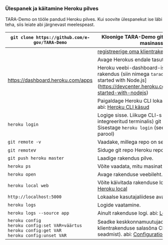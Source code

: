 ### Ülespanek ja käitamine Heroku pilves

TARA-Demo on tööle pandud Heroku pilves. Kui soovite ülespanekut ise läbi teha, siis leiate abi järgnevast meelespeast. 
 
`git clone https://github.com/e-gov/TARA-Demo` | Kloonige TARA-Demo git repo lokaalsesse masinasse.
--|--
&nbsp; | [registreerige oma klientrakendus](docs/Registreerimine.md)
&nbsp; | Avage Herokus endale tasuta konto.
 https://dashboard.heroku.com/apps | Heroku veebi-dashboard-is  tehke uus rakendus (siin nimega `tarademo`). abi: [Getting started with Node.js] (https://devcenter.heroku.com/articles/getting-started-with-nodejs) 
&nbsp; | Paigaldage Heroku CLI lokaalsesse masinasse. abi: [Heroku CLI käsud](https://devcenter.heroku.com/articles/using-the-cli)
`heroku login` | Logige sisse. Liikuge CLI-s (või IDE integreeritud terminalis) git repo kausta. Sisestage `heroku login` (seejärel kasutajanimi + parool)
`git remote -v` | Vaadake, millega repo on seotud: 
`git remote`v| Siduge git repo Heroku repoga. abi: [Git raamat](https://git-scm.com/book/en/v2/Git-Basics-Working-with-Remotes)
`git push heroku master` | Laadige rakendus pilve.
`heroku ps` | Võite vaadata, mitu masinat pilves töötab.
`heroku open` | Avage rakenduse veebileht. 
`heroku local web` | Võite käivitada rakenduse lokaalselt. abi: [Heroku local](https://devcenter.heroku.com/articles/heroku-local)
`http://localhost:5000` | Lokaalse kasutajaliidese avamine sirvikus.
`heroku logs` | Logide vaatamine. 
`heroku logs --source app` | Ainult rakenduse logi. abi: [Logimisest](https://devcenter.heroku.com/articles/logging) 
`heroku config`<br> `heroku config:set VAR=väärtus`<br> `heroku config:get VAR`<br> `heroku config:unset VAR`<br> | Seadke keskkonnamuutujad (vajate klientrakenduse salasõna CLIENT_SECRET seadmist). abi: [Configuration variables](https://devcenter.heroku.com/articles/getting-started-with-nodejs#define-config-vars) 
